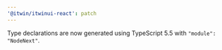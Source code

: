```yaml
---
'@itwin/itwinui-react': patch
---
```


Type declarations are now generated using TypeScript 5.5 with `"module": "NodeNext"`.

